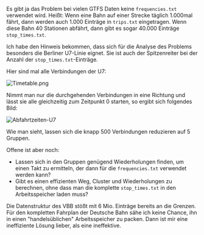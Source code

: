 Es gibt ja das Problem bei vielen GTFS Daten keine `frequencies.txt` verwendet wird. Heißt: Wenn eine Bahn auf einer Strecke täglich 1.000mal fährt, dann werden auch 1.000 Einträge in `trips.txt` eingetragen. Wenn diese Bahn 40 Stationen abfährt, dann gibt es sogar 40.000 Einträge `stop_times.txt`.

Ich habe den Hinweis bekommen, dass sich für die Analyse des Problems besonders die Berliner U7-Linie eignet. Sie ist auch der Spitzenreiter bei der Anzahl der `stop_times.txt`-Einträge.

Hier sind mal alle Verbindungen der U7:

![Timetable.png](https://raw.github.com/MichaelKreil/jsRouting/master/Analyse/images/Timetable.png)

Nimmt man nur die durchgehenden Verbindungen in eine Richtung und lässt sie alle gleichzeitig zum Zeitpunkt 0 starten, so ergibt sich folgendes Bild:

![Abfahrtzeiten-U7](https://raw.github.com/MichaelKreil/jsRouting/master/Analyse/images/Abfahrtzeiten-U7.png)

Wie man sieht, lassen sich die knapp 500 Verbindungen reduzieren auf 5 Gruppen.

Offene ist aber noch:

* Lassen sich in den Gruppen genügend Wiederholungen finden, um einen Takt zu ermitteln, der dann für die `frequencies.txt` verwendet werden kann?
* Gibt es einen effizienten Weg, Cluster und Wiederholungen zu berechnen, ohne dass man die komplette `stop_times.txt` in den Arbeitsspeicher laden muss?

Die Datenstruktur des VBB stößt mit 6 Mio. Einträge bereits an die Grenzen. Für den kompletten Fahrplan der Deutsche Bahn sähe ich keine Chance, ihn in einen "handelsüblichen" Arbeitsspeicher zu packen. Dann ist mir eine ineffiziente Lösung lieber, als eine ineffektive.
